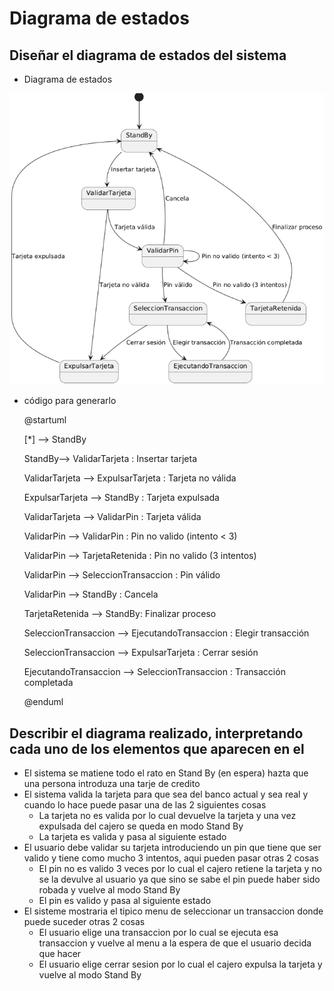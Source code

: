# Diagrama de estados

## Diseñar el diagrama de estados del sistema

- Diagrama de estados

![Diagrama de Estado](DiagramaEstado.png)

- código para generarlo

    @startuml
  
    [*] --> StandBy
    
    StandBy--> ValidarTarjeta : Insertar tarjeta
  
    ValidarTarjeta --> ExpulsarTarjeta : Tarjeta no válida
  
    ExpulsarTarjeta --> StandBy : Tarjeta expulsada
  
    ValidarTarjeta --> ValidarPin : Tarjeta válida
    
    ValidarPin --> ValidarPin : Pin no valido (intento < 3)
  
    ValidarPin --> TarjetaRetenida : Pin no valido (3 intentos)
  
    ValidarPin --> SeleccionTransaccion : Pin válido
  
    ValidarPin --> StandBy : Cancela
    
    TarjetaRetenida --> StandBy: Finalizar proceso
    
    SeleccionTransaccion --> EjecutandoTransaccion : Elegir transacción
  
    SeleccionTransaccion --> ExpulsarTarjeta : Cerrar sesión
    
    EjecutandoTransaccion --> SeleccionTransaccion : Transacción completada
  
    @enduml

## Describir el diagrama realizado, interpretando cada uno de los elementos que aparecen en el

  - El sistema se matiene todo el rato en Stand By (en espera) hazta que una persona introduza una tarje de credito
  - El sistema valida la tarjeta para que sea del banco actual y sea real y cuando lo hace puede pasar una de las 2 siguientes cosas
      - La tarjeta no es valida por lo cual devuelve la tarjeta y una vez expulsada del cajero se queda en modo Stand By
      - La tarjeta es valida y pasa al siguiente estado
  - El usuario debe validar su tarjeta introduciendo un pin que tiene que ser valido y tiene como mucho 3 intentos, aqui pueden pasar otras 2 cosas
      - El pin no es valido 3 veces por lo cual el cajero retiene la tarjeta y no se la devulve al usuario ya que sino se sabe el pin puede haber sido robada y vuelve al modo Stand By
      - El pin es valido y pasa al siguiente estado
  - El sisteme mostraria el tipico menu de seleccionar un transaccion donde puede suceder otras 2 cosas
      - El usuario elige una transaccion por lo cual se ejecuta esa transaccion y vuelve al menu a la espera de que el usuario decida que hacer
      - El usuario elige cerrar sesion por lo cual el cajero expulsa la tarjeta y vuelve al modo Stand By

